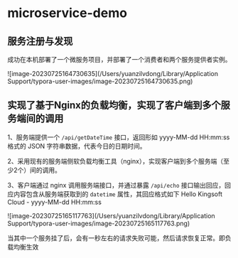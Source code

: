 # microservice-demo

## 服务注册与发现

成功在本机部署了一个微服务项目，并部署了一个消费者和两个服务提供者实例。

![image-20230725164730635](/Users/yuanzilvdong/Library/Application Support/typora-user-images/image-20230725164730635.png)

## 实现了基于Nginx的负载均衡，实现了客户端到多个服务端间的调用

1、服务端提供一个 `/api/getDateTime` 接口，返回形如 yyyy-MM-dd HH:mm:ss 格式的 JSON 字符串数据，代表今日的日期时间。

2、采用现有的服务端侧软负载均衡工具（nginx），实现客户端到多个服务端（至少2个）间的调用。

3、客户端通过 nginx 调用服务端接口，并通过暴露 `/api/echo` 接口输出回应，回应内容包含从服务端获取到的 `datetime` 属性，其回应格式如下 Hello Kingsoft Cloud - yyyy-MM-dd HH:mm:ss

![image-20230725165117763](/Users/yuanzilvdong/Library/Application Support/typora-user-images/image-20230725165117763.png)

当其中一个服务挂了后，会有一秒左右的请求失败可能，然后请求恢复正常。即负载均衡生效
